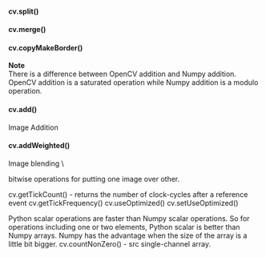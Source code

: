 #### cv.split()
#### cv.merge()
#### cv.copyMakeBorder()
**Note** \
There is a difference between OpenCV addition and Numpy addition. OpenCV addition is a saturated operation while Numpy addition is a modulo operation.
#### cv.add() 
Image Addition
#### cv.addWeighted()
Image blending \

bitwise operations for putting one image over other.

cv.getTickCount() - returns the number of clock-cycles after a reference event
cv.getTickFrequency()
cv.useOptimized()
cv.setUseOptimized() 

Python scalar operations are faster than Numpy scalar operations.
So for operations including one or two elements, Python scalar is better than Numpy arrays. Numpy has the advantage when the size of the array is a little bit bigger.
 cv.countNonZero()  - src 	single-channel array.
